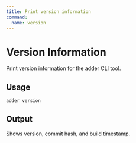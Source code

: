 ```yaml
---
title: Print version information
command:
  name: version
---
```


# Version Information

Print version information for the adder CLI tool.

## Usage

```bash
adder version
```

## Output

Shows version, commit hash, and build timestamp.
